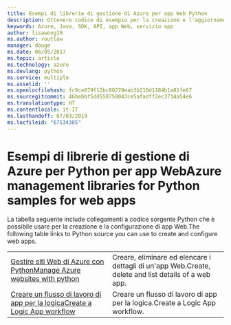 ```yaml
---
title: Esempi di librerie di gestione di Azure per app Web Python
description: Ottenere codice di esempio per la creazione e l'aggiornamento di app Web di Azure ospitate nel servizio app tramite le librerie di gestione di Azure per Python
keywords: Azure, Java, SDK, API, app Web, servizio app
author: lisawong19
ms.author: routlaw
manager: douge
ms.date: 06/05/2017
ms.topic: article
ms.technology: azure
ms.devlang: python
ms.service: multiple
ms.assetid: ''
ms.openlocfilehash: fc9ce879f12bc00270eab3b210d1184b1a81fe67
ms.sourcegitcommit: 46bebbf5dd558750043ce5afadff2ec3714a54e6
ms.translationtype: HT
ms.contentlocale: it-IT
ms.lasthandoff: 07/03/2019
ms.locfileid: "67534385"
---
```

# <a name="azure-management-libraries-for-python-samples-for-web-apps"></a><span data-ttu-id="a2083-104">Esempi di librerie di gestione di Azure per Python per app Web</span><span class="sxs-lookup"><span data-stu-id="a2083-104">Azure management libraries for Python samples for web apps</span></span>

<span data-ttu-id="a2083-105">La tabella seguente include collegamenti a codice sorgente Python che è possibile usare per la creazione e la configurazione di app Web.</span><span class="sxs-lookup"><span data-stu-id="a2083-105">The following table links to Python source you can use to create and configure web apps.</span></span> 

|||
|---|---|
| <span data-ttu-id="a2083-106">[Gestire siti Web di Azure con Python][1]</span><span class="sxs-lookup"><span data-stu-id="a2083-106">[Manage Azure websites with python][1]</span></span> | <span data-ttu-id="a2083-107">Creare, eliminare ed elencare i dettagli di un'app Web.</span><span class="sxs-lookup"><span data-stu-id="a2083-107">Create, delete and list details of a web app.</span></span> |
| <span data-ttu-id="a2083-108">[Creare un flusso di lavoro di app per la logica][2]</span><span class="sxs-lookup"><span data-stu-id="a2083-108">[Create a Logic App workflow][2]</span></span> | <span data-ttu-id="a2083-109">Creare un flusso di lavoro di app per la logica.</span><span class="sxs-lookup"><span data-stu-id="a2083-109">Create a Logic App workflow.</span></span> |

[1]: https://azure.microsoft.com/resources/samples/app-service-web-python-manage
[2]: python-sdk-azure-samples-logic-app-workflow.md


